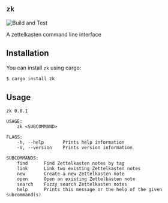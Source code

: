 ## `zk`

![Build and Test](https://github.com/terror/zk/actions/workflows/rust.yml/badge.svg)

A zettelkasten command line interface

## Installation

You can install `zk` using cargo:
```bash
$ cargo install zk
```

## Usage

```
zk 0.0.1

USAGE:
    zk <SUBCOMMAND>

FLAGS:
    -h, --help       Prints help information
    -V, --version    Prints version information

SUBCOMMANDS:
    find      Find Zettelkasten notes by tag
    link      Link two existing Zettelkasten notes
    new       Create a new Zettelkasten note
    open      Open an existing Zettelkasten note
    search    Fuzzy search Zettelkasten notes
    help      Prints this message or the help of the given subcommand(s)
```
